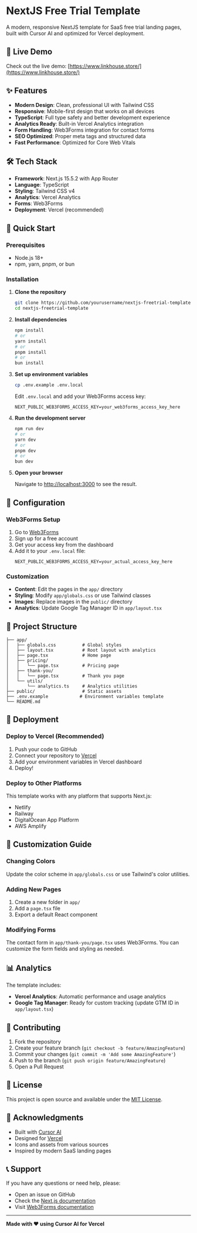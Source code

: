# NextJS Free Trial Template

A modern, responsive NextJS template for SaaS free trial landing pages, built with Cursor AI and optimized for Vercel deployment.

## 🚀 Live Demo

Check out the live demo: [https://www.linkhouse.store/](https://www.linkhouse.store/)

## ✨ Features

- **Modern Design**: Clean, professional UI with Tailwind CSS
- **Responsive**: Mobile-first design that works on all devices
- **TypeScript**: Full type safety and better development experience
- **Analytics Ready**: Built-in Vercel Analytics integration
- **Form Handling**: Web3Forms integration for contact forms
- **SEO Optimized**: Proper meta tags and structured data
- **Fast Performance**: Optimized for Core Web Vitals

## 🛠️ Tech Stack

- **Framework**: Next.js 15.5.2 with App Router
- **Language**: TypeScript
- **Styling**: Tailwind CSS v4
- **Analytics**: Vercel Analytics
- **Forms**: Web3Forms
- **Deployment**: Vercel (recommended)

## 🚀 Quick Start

### Prerequisites

- Node.js 18+ 
- npm, yarn, pnpm, or bun

### Installation

1. **Clone the repository**
   ```bash
   git clone https://github.com/yourusername/nextjs-freetrial-template.git
   cd nextjs-freetrial-template
   ```

2. **Install dependencies**
   ```bash
   npm install
   # or
   yarn install
   # or
   pnpm install
   # or
   bun install
   ```

3. **Set up environment variables**
   ```bash
   cp .env.example .env.local
   ```
   
   Edit `.env.local` and add your Web3Forms access key:
   ```env
   NEXT_PUBLIC_WEB3FORMS_ACCESS_KEY=your_web3forms_access_key_here
   ```

4. **Run the development server**
   ```bash
   npm run dev
   # or
   yarn dev
   # or
   pnpm dev
   # or
   bun dev
   ```

5. **Open your browser**
   
   Navigate to [http://localhost:3000](http://localhost:3000) to see the result.

## 🔧 Configuration

### Web3Forms Setup

1. Go to [Web3Forms](https://web3forms.com/)
2. Sign up for a free account
3. Get your access key from the dashboard
4. Add it to your `.env.local` file:
   ```env
   NEXT_PUBLIC_WEB3FORMS_ACCESS_KEY=your_actual_access_key_here
   ```

### Customization

- **Content**: Edit the pages in the `app/` directory
- **Styling**: Modify `app/globals.css` or use Tailwind classes
- **Images**: Replace images in the `public/` directory
- **Analytics**: Update Google Tag Manager ID in `app/layout.tsx`

## 📁 Project Structure

```
├── app/
│   ├── globals.css          # Global styles
│   ├── layout.tsx           # Root layout with analytics
│   ├── page.tsx             # Home page
│   ├── pricing/
│   │   └── page.tsx         # Pricing page
│   ├── thank-you/
│   │   └── page.tsx         # Thank you page
│   └── utils/
│       └── analytics.ts     # Analytics utilities
├── public/                  # Static assets
├── .env.example            # Environment variables template
└── README.md
```

## 🚀 Deployment

### Deploy to Vercel (Recommended)

1. Push your code to GitHub
2. Connect your repository to [Vercel](https://vercel.com)
3. Add your environment variables in Vercel dashboard
4. Deploy!

### Deploy to Other Platforms

This template works with any platform that supports Next.js:
- Netlify
- Railway
- DigitalOcean App Platform
- AWS Amplify

## 🎨 Customization Guide

### Changing Colors
Update the color scheme in `app/globals.css` or use Tailwind's color utilities.

### Adding New Pages
1. Create a new folder in `app/`
2. Add a `page.tsx` file
3. Export a default React component

### Modifying Forms
The contact form in `app/thank-you/page.tsx` uses Web3Forms. You can customize the form fields and styling as needed.

## 📊 Analytics

The template includes:
- **Vercel Analytics**: Automatic performance and usage analytics
- **Google Tag Manager**: Ready for custom tracking (update GTM ID in `app/layout.tsx`)

## 🤝 Contributing

1. Fork the repository
2. Create your feature branch (`git checkout -b feature/AmazingFeature`)
3. Commit your changes (`git commit -m 'Add some AmazingFeature'`)
4. Push to the branch (`git push origin feature/AmazingFeature`)
5. Open a Pull Request

## 📝 License

This project is open source and available under the [MIT License](LICENSE).

## 🙏 Acknowledgments

- Built with [Cursor AI](https://cursor.sh/)
- Designed for [Vercel](https://vercel.com/)
- Icons and assets from various sources
- Inspired by modern SaaS landing pages

## 📞 Support

If you have any questions or need help, please:
- Open an issue on GitHub
- Check the [Next.js documentation](https://nextjs.org/docs)
- Visit [Web3Forms documentation](https://web3forms.com/docs)

---

**Made with ❤️ using Cursor AI for Vercel**